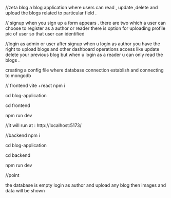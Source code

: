 //zeta blog
a blog application where users can read , update ,delete and upload the blogs related to particular field .

// signup
when you sign up a form appears . there are two which a user can choose to register as a author or reader there is option for uploading profile pic 
of user so that user can identified

//login as admin or user
after signup when u login as author you have the right to upload blogs and other dashboard operations access like update delete your previous blog 
but when u login as a reader u can only read the blogs . 


creating a config file where database connection establish and connecting to mongodb

// frontend  vite +react
npm i 

cd blog-application

cd frontend

npm run dev 

//it will run at :
http://localhost:5173/

//backend 
npm i

cd blog-application

cd backend 

npm run dev 

//point

the database is empty login as author and upload any blog then images and data will be shown 





